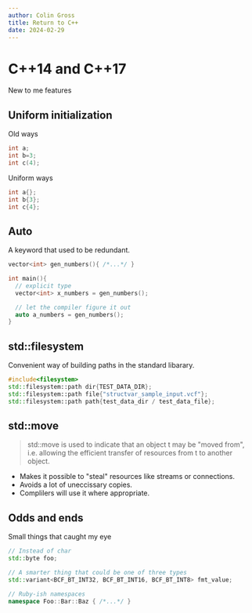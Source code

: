 ```yaml
---
author: Colin Gross
title: Return to C++
date: 2024-02-29
---
```


# C++14 and C++17
New to me features

## Uniform initialization
Old ways

```c++
int a;
int b=3;
int c(4);
```

Uniform ways
```c++
int a{};
int b{3};
int c{4};
```

## Auto
A keyword that used to be redundant.

```c++
vector<int> gen_numbers(){ /*...*/ }

int main(){
  // explicit type
  vector<int> x_numbers = gen_numbers();

  // let the compiler figure it out
  auto a_numbers = gen_numbers();
}
```

## std::filesystem
Convenient way of building paths in the standard libarary.

```c++
#include<filesystem>
std::filesystem::path dir{TEST_DATA_DIR};
std::filesystem::path file{"structvar_sample_input.vcf"};
std::filesystem::path path{test_data_dir / test_data_file};
```

## std::move

> std::move is used to indicate that an object t may be "moved from", i.e. allowing the efficient transfer of resources from t to another object.

- Makes it possible to "steal" resources like streams or connections.
- Avoids a lot of uneccissary copies.
- Complilers will use it where appropriate.

## Odds and ends
Small things that caught my eye

```c++
// Instead of char
std::byte foo;

// A smarter thing that could be one of three types
std::variant<BCF_BT_INT32, BCF_BT_INT16, BCF_BT_INT8> fmt_value;

// Ruby-ish namespaces
namespace Foo::Bar::Baz { /*...*/ }
```
